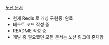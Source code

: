 [노션 문서](https://confirmed-soil-684.notion.site/9ae28618476c4f5ba7909297f4977d25)
- 현재 Redis 로 캐싱 구현중: 완료
- 테스트 코드 작성 중
- README 작성 중
- 개발 중 필요했던 모든 문서는 노션 링크에 존재함
